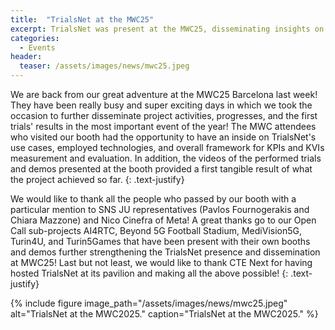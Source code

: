 ```yaml
---
title:  "TrialsNet at the MWC25"
excerpt: TrialsNet was present at the MWC25, disseminating insights on the project findings, first results, and working framework.
categories: 
  - Events
header:
  teaser: /assets/images/news/mwc25.jpeg
---
```


We are back from our great adventure at the MWC25 Barcelona last week! They have been really busy and super exciting days in which we took the occasion to further disseminate project activities, progresses, and the first trials' results in the most important event of the year! The MWC attendees who visited our booth had the opportunity to have an inside on TrialsNet's use cases, employed technologies, and overall framework for KPIs and KVIs measurement and evaluation. In addition, the videos of the performed trials and demos presented at the booth provided a first tangible result of what the project achieved so far.
{: .text-justify}
 

We would like to thank all the people who passed by our booth with a particular mention to SNS JU representatives (Pavlos Fournogerakis and Chiara Mazzone) and Nico Cinefra of Meta! A great thanks go to our Open Call sub-projects AI4RTC, Beyond 5G Football Stadium, MediVision5G, Turin4U, and Turin5Games that have been present with their own booths and demos further strengthening the TrialsNet presence and dissemination at MWC25! Last but not least, we would like to thank CTE Next for having hosted TrialsNet at its pavilion and making all the above possible!
{: .text-justify}

{% include figure image_path="/assets/images/news/mwc25.jpeg" alt="TrialsNet at the MWC2025." caption="TrialsNet at the MWC2025." %}



